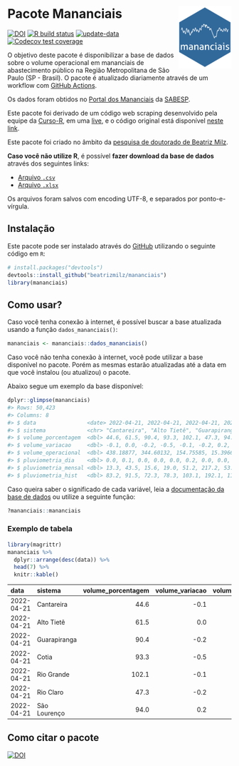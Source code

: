 
<!-- README.md is generated from README.Rmd. Please edit that file -->

# Pacote Mananciais <img src="man/figures/hexlogo.png" align="right" width = "120px"/>

<!-- badges: start -->

[![DOI](https://zenodo.org/badge/DOI/10.5281/zenodo.4733056.svg)](https://doi.org/10.5281/zenodo.4733056)
[![R build
status](https://github.com/beatrizmilz/mananciais/workflows/R-CMD-check/badge.svg)](https://github.com/beatrizmilz/mananciais/actions)
[![update-data](https://github.com/beatrizmilz/mananciais/actions/workflows/2-update_data.yaml/badge.svg)](https://github.com/beatrizmilz/mananciais/actions/workflows/2-update_data.yaml)
[![Codecov test
coverage](https://codecov.io/gh/beatrizmilz/mananciais/branch/master/graph/badge.svg)](https://codecov.io/gh/beatrizmilz/mananciais?branch=master)
<!-- badges: end -->

O objetivo deste pacote é disponibilizar a base de dados sobre o volume
operacional em mananciais de abastecimento público na Região
Metropolitana de São Paulo (SP - Brasil). O pacote é atualizado
diariamente através de um workflow com [GitHub
Actions](https://github.com/beatrizmilz/mananciais/actions).

Os dados foram obtidos no [Portal dos
Mananciais](http://mananciais.sabesp.com.br/Situacao) da
[SABESP](http://site.sabesp.com.br/site/Default.aspx).

Este pacote foi derivado de um código web scraping desenvolvido pela
equipe da [Curso-R](https://www.curso-r.com/), em uma
[live](https://youtu.be/jvZIxrMmOcQ), e o código original está
disponível [neste
link](https://github.com/curso-r/lives/blob/master/drafts/20200730_scraper_sabesp.R).

Este pacote foi criado no âmbito da [pesquisa de doutorado de Beatriz
Milz](https://beatrizmilz.github.io/tese/).

**Caso você não utilize R**, é possível **fazer download da base de
dados** através dos seguintes links:

  - [Arquivo
    `.csv`](https://github.com/beatrizmilz/mananciais/raw/master/inst/extdata/mananciais.csv)
  - [Arquivo
    `.xlsx`](https://github.com/beatrizmilz/mananciais/blob/master/inst/extdata/mananciais.xlsx?raw=true)

Os arquivos foram salvos com encoding UTF-8, e separados por
ponto-e-vírgula.

## Instalação

Este pacote pode ser instalado através do [GitHub](https://github.com/)
utilizando o seguinte código em `R`:

``` r
# install.packages("devtools")
devtools::install_github("beatrizmilz/mananciais")
library(mananciais)
```

## Como usar?

Caso você tenha conexão à internet, é possível buscar a base atualizada
usando a função `dados_mananciais()`:

``` r
mananciais <- mananciais::dados_mananciais() 
```

Caso você não tenha conexão à internet, você pode utilizar a base
disponível no pacote. Porém as mesmas estarão atualizadas até a data em
que você instalou (ou atualizou) o pacote.

Abaixo segue um exemplo da base disponível:

``` r
dplyr::glimpse(mananciais)
#> Rows: 50,423
#> Columns: 8
#> $ data                <date> 2022-04-21, 2022-04-21, 2022-04-21, 2022-04-21, 2…
#> $ sistema             <chr> "Cantareira", "Alto Tietê", "Guarapiranga", "Cotia…
#> $ volume_porcentagem  <dbl> 44.6, 61.5, 90.4, 93.3, 102.1, 47.3, 94.0, 44.7, 6…
#> $ volume_variacao     <dbl> -0.1, 0.0, -0.2, -0.5, -0.1, -0.2, 0.2, -0.1, 0.0,…
#> $ volume_operacional  <dbl> 438.18877, 344.60132, 154.75585, 15.39664, 114.486…
#> $ pluviometria_dia    <dbl> 0.0, 0.1, 0.0, 0.0, 0.0, 0.2, 0.0, 0.0, 0.0, 0.0, …
#> $ pluviometria_mensal <dbl> 13.3, 43.5, 15.6, 19.0, 51.2, 217.2, 53.6, 13.3, 4…
#> $ pluviometria_hist   <dbl> 83.2, 91.5, 72.3, 78.3, 103.1, 192.1, 110.7, 83.2,…
```

Caso queira saber o significado de cada variável, leia a [documentação
da base de
dados](https://beatrizmilz.github.io/mananciais/reference/mananciais.html)
ou utilize a seguinte função:

``` r
?mananciais::mananciais
```

### Exemplo de tabela

``` r
library(magrittr)
mananciais %>% 
  dplyr::arrange(desc(data)) %>% 
  head(7) %>%
  knitr::kable()
```

| data       | sistema      | volume\_porcentagem | volume\_variacao | volume\_operacional | pluviometria\_dia | pluviometria\_mensal | pluviometria\_hist |
| :--------- | :----------- | ------------------: | ---------------: | ------------------: | ----------------: | -------------------: | -----------------: |
| 2022-04-21 | Cantareira   |                44.6 |            \-0.1 |           438.18877 |               0.0 |                 13.3 |               83.2 |
| 2022-04-21 | Alto Tietê   |                61.5 |              0.0 |           344.60132 |               0.1 |                 43.5 |               91.5 |
| 2022-04-21 | Guarapiranga |                90.4 |            \-0.2 |           154.75585 |               0.0 |                 15.6 |               72.3 |
| 2022-04-21 | Cotia        |                93.3 |            \-0.5 |            15.39664 |               0.0 |                 19.0 |               78.3 |
| 2022-04-21 | Rio Grande   |               102.1 |            \-0.1 |           114.48627 |               0.0 |                 51.2 |              103.1 |
| 2022-04-21 | Rio Claro    |                47.3 |            \-0.2 |             6.46823 |               0.2 |                217.2 |              192.1 |
| 2022-04-21 | São Lourenço |                94.0 |              0.2 |            83.46177 |               0.0 |                 53.6 |              110.7 |

## Como citar o pacote

[![DOI](https://zenodo.org/badge/DOI/10.5281/zenodo.4733056.svg)](https://doi.org/10.5281/zenodo.4733056)
